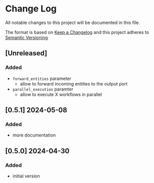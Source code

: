 # Change Log

All notable changes to this project will be documented in this file.

The format is based on [Keep a Changelog](http://keepachangelog.com/) and this project adheres to [Semantic Versioning](https://semver.org/)

## [Unreleased]

### Added

- `forward_entities` parameter
  - allow to forward incoming entities to the output port
- `parallel_execution` paramter
  - allow to execute X workflows in parallel

## [0.5.1] 2024-05-08

### Added

- more documentation


## [0.5.0] 2024-04-30

### Added

- initial version
